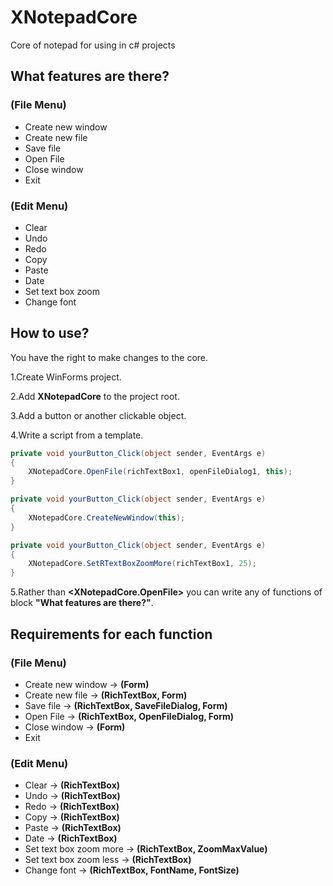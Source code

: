 # XNotepadCore
Core of notepad for using in c# projects

## What features are there?

### (File Menu)
- Create new window
- Create new file
- Save file
- Open File
- Close window
- Exit

### (Edit Menu)
- Clear
- Undo
- Redo
- Copy
- Paste
- Date
- Set text box zoom
- Change font

## How to use?
You have the right to make changes to the core.

1.Create WinForms project.

2.Add **XNotepadCore** to the project root.

3.Add a button or another clickable object.

4.Write a script from a template.

```c#
private void yourButton_Click(object sender, EventArgs e)
{
    XNotepadCore.OpenFile(richTextBox1, openFileDialog1, this);
}
```
```c#
private void yourButton_Click(object sender, EventArgs e)
{
    XNotepadCore.CreateNewWindow(this);
}
```
```c#
private void yourButton_Click(object sender, EventArgs e)
{
    XNotepadCore.SetRTextBoxZoomMore(richTextBox1, 25);
}
```
5.Rather than **<XNotepadCore.OpenFile>** you can write any of functions of block **"What features are there?"**.

## Requirements for each function

### (File Menu)
- Create new window -> **(Form)**
- Create new file -> **(RichTextBox, Form)**
- Save file -> **(RichTextBox, SaveFileDialog, Form)**
- Open File -> **(RichTextBox, OpenFileDialog, Form)**
- Close window -> **(Form)**
- Exit

### (Edit Menu)
- Clear -> **(RichTextBox)**
- Undo -> **(RichTextBox)**
- Redo -> **(RichTextBox)**
- Copy -> **(RichTextBox)**
- Paste -> **(RichTextBox)**
- Date -> **(RichTextBox)**
- Set text box zoom more -> **(RichTextBox, ZoomMaxValue)**
- Set text box zoom less -> **(RichTextBox)**
- Change font -> **(RichTextBox, FontName, FontSize)**
